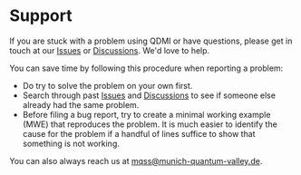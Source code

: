 # Support

If you are stuck with a problem using QDMI or have questions, please get in touch at our
[Issues](https://github.com/Munich-Quantum-Software-Stack/QDMI/issues) or
[Discussions](https://github.com/Munich-Quantum-Software-Stack/QDMI/discussions). We'd love to help.

You can save time by following this procedure when reporting a problem:

- Do try to solve the problem on your own first.
- Search through past [Issues](https://github.com/Munich-Quantum-Software-Stack/QDMI/issues) and
  [Discussions](https://github.com/Munich-Quantum-Software-Stack/QDMI/discussions) to see if someone
  else already had the same problem.
- Before filing a bug report, try to create a minimal working example (MWE) that reproduces the
  problem. It is much easier to identify the cause for the problem if a handful of lines suffice to
  show that something is not working.

You can also always reach us at
[mqss@munich-quantum-valley.de](mailto:mqss@munich-quantum-valley.de).
